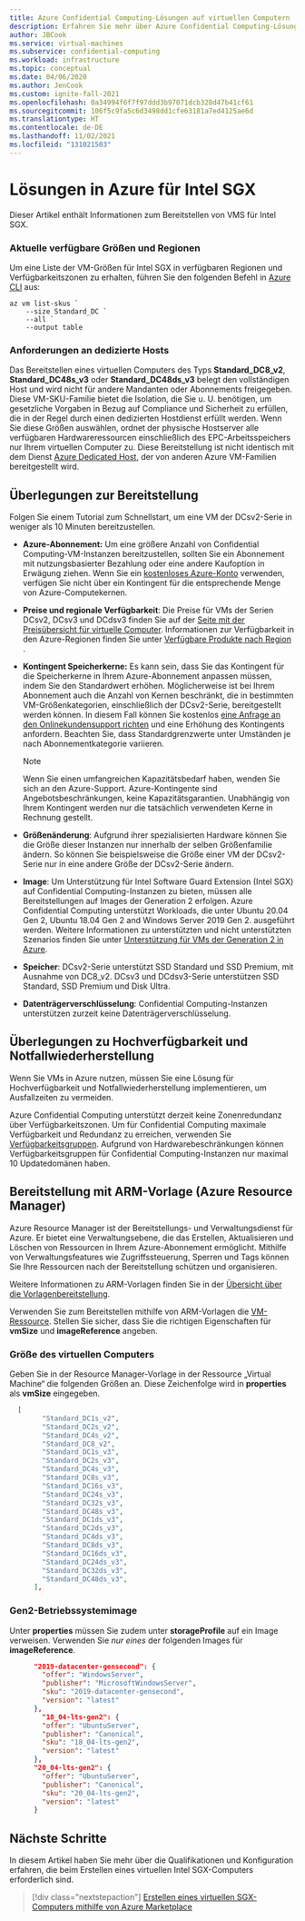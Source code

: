```yaml
---
title: Azure Confidential Computing-Lösungen auf virtuellen Computern
description: Erfahren Sie mehr über Azure Confidential Computing-Lösungen auf virtuellen Computern.
author: JBCook
ms.service: virtual-machines
ms.subservice: confidential-computing
ms.workload: infrastructure
ms.topic: conceptual
ms.date: 04/06/2020
ms.author: JenCook
ms.custom: ignite-fall-2021
ms.openlocfilehash: 0a34994f6f7f97ddd3b97071dcb328d47b41cf61
ms.sourcegitcommit: 106f5c9fa5c6d3498dd1cfe63181a7ed4125ae6d
ms.translationtype: HT
ms.contentlocale: de-DE
ms.lasthandoff: 11/02/2021
ms.locfileid: "131021503"
---
```

# <a name="solutions-on-azure-for-intel-sgx"></a>Lösungen in Azure für Intel SGX

Dieser Artikel enthält Informationen zum Bereitstellen von VMS für Intel SGX.

### <a name="current-available-sizes-and-regions"></a>Aktuelle verfügbare Größen und Regionen

Um eine Liste der VM-Größen für Intel SGX in verfügbaren Regionen und Verfügbarkeitszonen zu erhalten, führen Sie den folgenden Befehl in [Azure CLI](/cli/azure/install-azure-cli-windows) aus:

```azurecli-interactive
az vm list-skus `
    --size Standard_DC `
    --all `
    --output table
```

### <a name="dedicated-host-requirements"></a>Anforderungen an dedizierte Hosts

Das Bereitstellen eines virtuellen Computers des Typs **Standard_DC8_v2**, **Standard_DC48s_v3** oder **Standard_DC48ds_v3** belegt den vollständigen Host und wird nicht für andere Mandanten oder Abonnements freigegeben. Diese VM-SKU-Familie bietet die Isolation, die Sie u. U. benötigen, um gesetzliche Vorgaben in Bezug auf Compliance und Sicherheit zu erfüllen, die in der Regel durch einen dedizierten Hostdienst erfüllt werden. Wenn Sie diese Größen auswählen, ordnet der physische Hostserver alle verfügbaren Hardwareressourcen einschließlich des EPC-Arbeitsspeichers nur Ihrem virtuellen Computer zu. Diese Bereitstellung ist nicht identisch mit dem Dienst [Azure Dedicated Host](../virtual-machines/dedicated-hosts.md), der von anderen Azure VM-Familien bereitgestellt wird.


## <a name="deployment-considerations"></a>Überlegungen zur Bereitstellung

Folgen Sie einem Tutorial zum Schnellstart, um eine VM der DCsv2-Serie in weniger als 10 Minuten bereitzustellen. 

- **Azure-Abonnement:** Um eine größere Anzahl von Confidential Computing-VM-Instanzen bereitzustellen, sollten Sie ein Abonnement mit nutzungsbasierter Bezahlung oder eine andere Kaufoption in Erwägung ziehen. Wenn Sie ein [kostenloses Azure-Konto](https://azure.microsoft.com/free/) verwenden, verfügen Sie nicht über ein Kontingent für die entsprechende Menge von Azure-Computekernen.

- **Preise und regionale Verfügbarkeit**: Die Preise für VMs der Serien DCsv2, DCsv3 und DCdsv3 finden Sie auf der [Seite mit der Preisübersicht für virtuelle Computer](https://azure.microsoft.com/pricing/details/virtual-machines/linux/). Informationen zur Verfügbarkeit in den Azure-Regionen finden Sie unter [Verfügbare Produkte nach Region](https://azure.microsoft.com/global-infrastructure/services/?products=virtual-machines) .

- **Kontingent Speicherkerne:** Es kann sein, dass Sie das Kontingent für die Speicherkerne in Ihrem Azure-Abonnement anpassen müssen, indem Sie den Standardwert erhöhen. Möglicherweise ist bei Ihrem Abonnement auch die Anzahl von Kernen beschränkt, die in bestimmten VM-Größenkategorien, einschließlich der DCsv2-Serie, bereitgestellt werden können. In diesem Fall können Sie kostenlos [eine Anfrage an den Onlinekundensupport richten](../azure-portal/supportability/per-vm-quota-requests.md) und eine Erhöhung des Kontingents anfordern. Beachten Sie, dass Standardgrenzwerte unter Umständen je nach Abonnementkategorie variieren.

  > [!NOTE]
  > Wenn Sie einen umfangreichen Kapazitätsbedarf haben, wenden Sie sich an den Azure-Support. Azure-Kontingente sind Angebotsbeschränkungen, keine Kapazitätsgarantien. Unabhängig von Ihrem Kontingent werden nur die tatsächlich verwendeten Kerne in Rechnung gestellt.
  
- **Größenänderung**: Aufgrund ihrer spezialisierten Hardware können Sie die Größe dieser Instanzen nur innerhalb der selben Größenfamilie ändern. So können Sie beispielsweise die Größe einer VM der DCsv2-Serie nur in eine andere Größe der DCsv2-Serie ändern. 

- **Image**: Um Unterstützung für Intel Software Guard Extension (Intel SGX) auf Confidential Computing-Instanzen zu bieten, müssen alle Bereitstellungen auf Images der Generation 2 erfolgen. Azure Confidential Computing unterstützt Workloads, die unter Ubuntu 20.04 Gen 2, Ubuntu 18.04 Gen 2 and Windows Server 2019 Gen 2. ausgeführt werden. Weitere Informationen zu unterstützten und nicht unterstützten Szenarios finden Sie unter [Unterstützung für VMs der Generation 2 in Azure](../virtual-machines/generation-2.md). 

- **Speicher**: DCsv2-Serie unterstützt SSD Standard und SSD Premium, mit Ausnahme von DC8_v2. DCsv3 und DCdsv3-Serie unterstützen SSD Standard, SSD Premium und Disk Ultra.

- **Datenträgerverschlüsselung**: Confidential Computing-Instanzen unterstützen zurzeit keine Datenträgerverschlüsselung. 

## <a name="high-availability-and-disaster-recovery-considerations"></a>Überlegungen zu Hochverfügbarkeit und Notfallwiederherstellung

Wenn Sie VMs in Azure nutzen, müssen Sie eine Lösung für Hochverfügbarkeit und Notfallwiederherstellung implementieren, um Ausfallzeiten zu vermeiden. 

Azure Confidential Computing unterstützt derzeit keine Zonenredundanz über Verfügbarkeitszonen. Um für Confidential Computing maximale Verfügbarkeit und Redundanz zu erreichen, verwenden Sie [Verfügbarkeitsgruppen](../virtual-machines/availability-set-overview.md). Aufgrund von Hardwarebeschränkungen können Verfügbarkeitsgruppen für Confidential Computing-Instanzen nur maximal 10 Updatedomänen haben. 

## <a name="deployment-with-azure-resource-manager-arm-template"></a>Bereitstellung mit ARM-Vorlage (Azure Resource Manager)

Azure Resource Manager ist der Bereitstellungs- und Verwaltungsdienst für Azure. Er bietet eine Verwaltungsebene, die das Erstellen, Aktualisieren und Löschen von Ressourcen in Ihrem Azure-Abonnement ermöglicht. Mithilfe von Verwaltungsfeatures wie Zugriffssteuerung, Sperren und Tags können Sie Ihre Ressourcen nach der Bereitstellung schützen und organisieren.

Weitere Informationen zu ARM-Vorlagen finden Sie in der [Übersicht über die Vorlagenbereitstellung](../azure-resource-manager/templates/overview.md).

Verwenden Sie zum Bereitstellen mithilfe von ARM-Vorlagen die [VM-Ressource](../virtual-machines/windows/template-description.md). Stellen Sie sicher, dass Sie die richtigen Eigenschaften für **vmSize** und **imageReference** angeben.

### <a name="vm-size"></a>Größe des virtuellen Computers

Geben Sie in der Resource Manager-Vorlage in der Ressource „Virtual Machine“ die folgenden Größen an. Diese Zeichenfolge wird in **properties** als **vmSize** eingegeben.

```json
  [
        "Standard_DC1s_v2",
        "Standard_DC2s_v2",
        "Standard_DC4s_v2",
        "Standard_DC8_v2",
        "Standard_DC1s_v3",
        "Standard_DC2s_v3",
        "Standard_DC4s_v3",
        "Standard_DC8s_v3",
        "Standard_DC16s_v3",
        "Standard_DC24s_v3",
        "Standard_DC32s_v3",
        "Standard_DC48s_v3",
        "Standard_DC1ds_v3",
        "Standard_DC2ds_v3",
        "Standard_DC4ds_v3",
        "Standard_DC8ds_v3",
        "Standard_DC16ds_v3",
        "Standard_DC24ds_v3",
        "Standard_DC32ds_v3",
        "Standard_DC48ds_v3",
      ],
```

### <a name="gen2-os-image"></a>Gen2-Betriebssystemimage

Unter **properties** müssen Sie zudem unter **storageProfile** auf ein Image verweisen. Verwenden Sie *nur eines* der folgenden Images für **imageReference**.

```json
      "2019-datacenter-gensecond": {
        "offer": "WindowsServer",
        "publisher": "MicrosoftWindowsServer",
        "sku": "2019-datacenter-gensecond",
        "version": "latest"
      },
        "18_04-lts-gen2": {
        "offer": "UbuntuServer",
        "publisher": "Canonical",
        "sku": "18_04-lts-gen2",
        "version": "latest"
      },
      "20_04-lts-gen2": {
        "offer": "UbuntuServer",
        "publisher": "Canonical",
        "sku": "20_04-lts-gen2",
        "version": "latest"
      }
```

## <a name="next-steps"></a>Nächste Schritte 

In diesem Artikel haben Sie mehr über die Qualifikationen und Konfiguration erfahren, die beim Erstellen eines virtuellen Intel SGX-Computers erforderlich sind.

> [!div class="nextstepaction"]
> [Erstellen eines virtuellen SGX-Computers mithilfe von Azure Marketplace](quick-create-marketplace.md)
